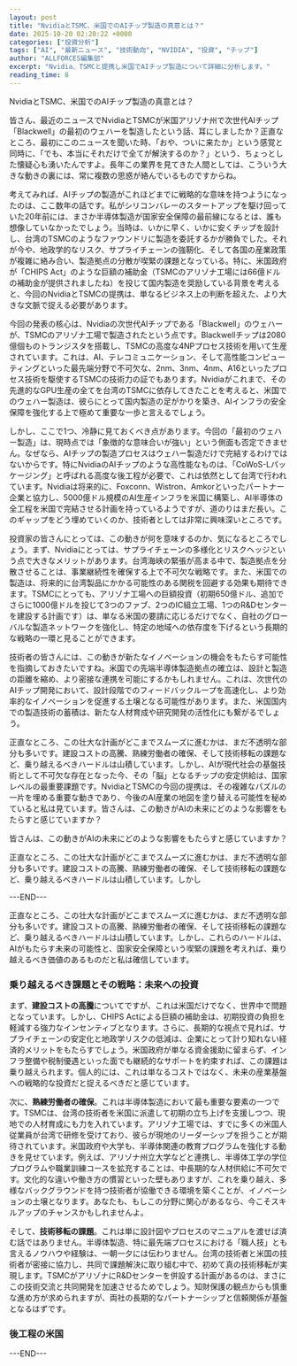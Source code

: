 ```yaml
---
layout: post
title: "NvidiaとTSMC、米国でのAIチップ製造の真意とは？"
date: 2025-10-20 02:20:22 +0000
categories: ["投資分析"]
tags: ["AI", "最新ニュース", "技術動向", "NVIDIA", "投資", "チップ"]
author: "ALLFORCES編集部"
excerpt: "Nvidia、TSMCと提携し米国でAIチップ製造について詳細に分析します。"
reading_time: 8
---
```


NvidiaとTSMC、米国でのAIチップ製造の真意とは？

皆さん、最近のニュースでNvidiaとTSMCが米国アリゾナ州で次世代AIチップ「Blackwell」の最初のウェハーを製造したという話、耳にしましたか？正直なところ、最初にこのニュースを聞いた時、「おや、ついに来たか」という感覚と同時に、「でも、本当にそれだけで全てが解決するのか？」という、ちょっとした懐疑心も湧いたんですよ。長年この業界を見てきた人間としては、こういう大きな動きの裏には、常に複数の思惑が絡んでいるものですからね。

考えてみれば、AIチップの製造がこれほどまでに戦略的な意味を持つようになったのは、ここ数年の話です。私がシリコンバレーのスタートアップを駆け回っていた20年前には、まさか半導体製造が国家安全保障の最前線になるとは、誰も想像していなかったでしょう。当時は、いかに早く、いかに安くチップを設計し、台湾のTSMCのようなファウンドリに製造を委託するかが勝負でした。それが今や、地政学的なリスク、サプライチェーンの強靭化、そして各国の産業政策が複雑に絡み合い、製造拠点の分散が喫緊の課題となっている。特に、米国政府が「CHIPS Act」のような巨額の補助金（TSMCのアリゾナ工場には66億ドルの補助金が提供されましたね）を投じて国内製造を奨励している背景を考えると、今回のNvidiaとTSMCの提携は、単なるビジネス上の判断を超えた、より大きな文脈で捉える必要があります。

今回の発表の核心は、Nvidiaの次世代AIチップである「Blackwell」のウェハーが、TSMCのアリゾナ工場で製造されたという点です。Blackwellチップは2080億個ものトランジスタを搭載し、TSMCの高度な4NPプロセス技術を用いて生産されています。これは、AI、テレコミュニケーション、そして高性能コンピューティングといった最先端分野で不可欠な、2nm、3nm、4nm、A16といったプロセス技術を駆使するTSMCの技術力の証でもあります。Nvidiaがこれまで、その先進的なGPU生産の全てを台湾のTSMCに依存してきたことを考えると、米国でのウェハー製造は、彼らにとって国内製造の足がかりを築き、AIインフラの安全保障を強化する上で極めて重要な一歩と言えるでしょう。

しかし、ここで1つ、冷静に見ておくべき点があります。今回の「最初のウェハー製造」は、現時点では「象徴的な意味合いが強い」という側面も否定できません。なぜなら、AIチップの製造プロセスはウェハー製造だけで完結するわけではないからです。特にNvidiaのAIチップのような高性能なものは、「CoWoS-Lパッケージング」と呼ばれる高度な後工程が必要で、これは依然として台湾で行われています。Nvidiaは将来的に、Foxconn、Wistron、Amkorといったパートナー企業と協力し、5000億ドル規模のAI生産インフラを米国に構築し、AI半導体の全工程を米国で完結させる計画を持っているようですが、道のりはまだ長い。このギャップをどう埋めていくのか、技術者としては非常に興味深いところです。

投資家の皆さんにとっては、この動きが何を意味するのか、気になるところでしょう。まず、Nvidiaにとっては、サプライチェーンの多様化とリスクヘッジという点で大きなメリットがあります。台湾海峡の緊張が高まる中で、製造拠点を分散させることは、事業継続性を確保する上で不可欠な戦略です。また、米国での製造は、将来的に台湾製品にかかる可能性のある関税を回避する効果も期待できます。TSMCにとっても、アリゾナ工場への巨額投資（初期650億ドル、追加でさらに1000億ドルを投じて3つのファブ、2つのIC組立工場、1つのR&Dセンターを建設する計画です）は、単なる米国の要請に応じるだけでなく、自社のグローバルな製造ネットワークを強化し、特定の地域への依存度を下げるという長期的な戦略の一環と見ることができます。

技術者の皆さんには、この動きが新たなイノベーションの機会をもたらす可能性を指摘しておきたいですね。米国での先端半導体製造拠点の確立は、設計と製造の距離を縮め、より密接な連携を可能にするかもしれません。これは、次世代のAIチップ開発において、設計段階でのフィードバックループを高速化し、より効率的なイノベーションを促進する土壌となる可能性があります。また、米国国内での製造技術の蓄積は、新たな人材育成や研究開発の活性化にも繋がるでしょう。

正直なところ、この壮大な計画がどこまでスムーズに進むかは、まだ不透明な部分も多いです。建設コストの高騰、熟練労働者の確保、そして技術移転の課題など、乗り越えるべきハードルは山積しています。しかし、AIが現代社会の基盤技術として不可欠な存在となった今、その「脳」となるチップの安定供給は、国家レベルの最重要課題です。NvidiaとTSMCの今回の提携は、その複雑なパズルの一片を埋める重要な動きであり、今後のAI産業の地図を塗り替える可能性を秘めていると私は見ています。皆さんは、この動きがAIの未来にどのような影響をもたらすと感じていますか？

皆さんは、この動きがAIの未来にどのような影響をもたらすと感じていますか？

正直なところ、この壮大な計画がどこまでスムーズに進むかは、まだ不透明な部分も多いです。建設コストの高騰、熟練労働者の確保、そして技術移転の課題など、乗り越えるべきハードルは山積しています。しかし

---END---

正直なところ、この壮大な計画がどこまでスムーズに進むかは、まだ不透明な部分も多いです。建設コストの高騰、熟練労働者の確保、そして技術移転の課題など、乗り越えるべきハードルは山積しています。しかし、これらのハードルは、AIがもたらす未来の可能性と、国家安全保障という喫緊の課題を考えれば、乗り越えるべき価値のあるものだと私は確信しています。

### 乗り越えるべき課題とその戦略：未来への投資

まず、**建設コストの高騰**についてですが、これは米国だけでなく、世界中で問題となっています。しかし、CHIPS Actによる巨額の補助金は、初期投資の負担を軽減する強力なインセンティブとなります。さらに、長期的な視点で見れば、サプライチェーンの安定化と地政学リスクの低減は、企業にとって計り知れない経済的メリットをもたらすでしょう。米国政府が単なる資金援助に留まらず、インフラ整備や税制優遇といった面でも継続的なサポートを約束すれば、この課題は乗り越えられます。個人的には、これは単なるコストではなく、未来の産業基盤への戦略的な投資だと捉えるべきだと感じています。

次に、**熟練労働者の確保**。これは半導体製造において最も重要な要素の一つです。TSMCは、台湾の技術者を米国に派遣して初期の立ち上げを支援しつつ、現地での人材育成にも力を入れています。アリゾナ工場では、すでに多くの米国人従業員が台湾で研修を受けており、彼らが現地のリーダーシップを担うことが期待されています。米国政府や大学も、半導体関連の教育プログラムを強化する動きを見せています。例えば、アリゾナ州立大学などと連携し、半導体工学の学位プログラムや職業訓練コースを拡充することは、中長期的な人材供給に不可欠です。文化的な違いや働き方の慣習といった壁もありますが、これを乗り越え、多様なバックグラウンドを持つ技術者が協働できる環境を築くことが、イノベーションの土壌となります。あなたも、もしこの分野に関心があるなら、今こそスキルアップのチャンスかもしれませんよ。

そして、**技術移転の課題**。これは単に設計図やプロセスのマニュアルを渡せば済む話ではありません。半導体製造、特に最先端プロセスにおける「職人技」とも言えるノウハウや経験は、一朝一夕には伝わりません。台湾の技術者と米国の技術者が密接に協力し、共同で課題解決に取り組む中で、初めて真の技術移転が実現します。TSMCがアリゾナにR&Dセンターを併設する計画があるのは、まさにこの技術交流と共同開発を加速させるためでしょう。知財保護の観点からも慎重な進め方が求められますが、両社の長期的なパートナーシップと信頼関係が基盤となるはずです。

### 後工程の米国

---END---